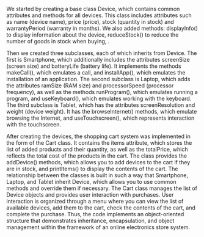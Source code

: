 We started by creating a base class Device, which contains common attributes and methods for all devices. This class includes attributes such as name (device name), price (price), stock (quantity in stock) and warrantyPeriod (warranty in months). We also added methods: displayInfo() to display information about the device, reduceStock() to reduce the number of goods in stock when buying, .

Then we created three subclasses, each of which inherits from Device. The first is Smartphone, which additionally includes the attributes screenSize (screen size) and batteryLife (battery life). It implements the methods makeCall(), which emulates a call, and installApp(), which emulates the installation of an application. The second subclass is Laptop, which adds the attributes ramSize (RAM size) and processorSpeed (processor frequency), as well as the methods runProgram(), which emulates running a program, and useKeyboard(), which emulates working with the keyboard. The third subclass is Tablet, which has the attributes screenResolution and weight (device weight). It has the browseInternet() methods, which emulate browsing the Internet, and useTouchscreen(), which represents interaction with the touchscreen.

After creating the devices, the shopping cart system was implemented in the form of the Cart class. It contains the items attribute, which stores the list of added products and their quantity, as well as the totalPrice, which reflects the total cost of the products in the cart. The class provides the addDevice() methods, which allows you to add devices to the cart if they are in stock, and printItems() to display the contents of the cart.
The relationship between the classes is built in such a way that Smartphone, Laptop, and Tablet inherit Device, which allows you to use common methods and override them if necessary. The Cart class manages the list of Device objects and provides user interaction with purchases. User interaction is organized through a menu where you can view the list of available devices, add them to the cart, check the contents of the cart, and complete the purchase. Thus, the code implements an object-oriented structure that demonstrates inheritance, encapsulation, and object management within the framework of an online electronics store system.